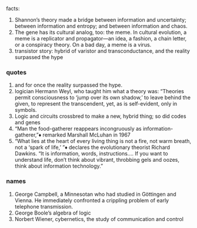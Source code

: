 facts:
1. Shannon’s theory made a bridge between information and uncertainty; between information and entropy; and between information and chaos.
2. The gene has its cultural analog, too: the meme. In cultural evolution, a meme is a replicator and propagator—an idea, a fashion, a chain letter, or a conspiracy theory. On a bad day, a meme is a virus.
3. transistor story: hybrid of varistor and transconductance, and the reality surpassed the hype


### quotes
1. and for once the reality surpassed the hype.
2. logician Hermann Weyl, who taught him what a theory was: “Theories permit consciousness to ‘jump over its own shadow,’ to leave behind the given, to represent the transcendent, yet, as is self-evident, only in symbols.
3. Logic and circuits crossbred to make a new, hybrid thing; so did codes and genes
4. “Man the food-gatherer reappears incongruously as information-gatherer,”♦ remarked Marshall McLuhan in 1967
5. “What lies at the heart of every living thing is not a fire, not warm breath, not a ‘spark of life,’ ”♦ declares the evolutionary theorist Richard Dawkins. “It is information, words, instructions.… If you want to understand life, don’t think about vibrant, throbbing gels and oozes, think about information technology.”


### names
1. George Campbell, a Minnesotan who had studied in Göttingen and Vienna. He immediately confronted a crippling problem of early telephone transmission.
2. George Boole’s algebra of logic
3. Norbert Wiener, cybernetics, the study of communication and control